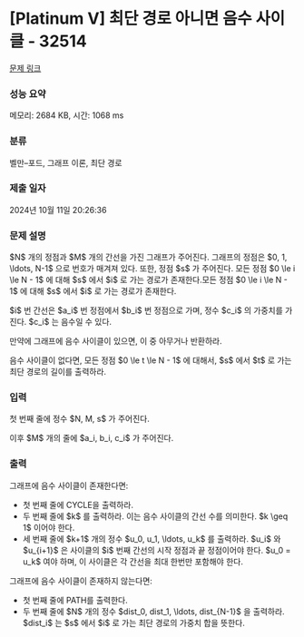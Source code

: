 # [Platinum V] 최단 경로 아니면 음수 사이클 - 32514 

[문제 링크](https://www.acmicpc.net/problem/32514) 

### 성능 요약

메모리: 2684 KB, 시간: 1068 ms

### 분류

벨만–포드, 그래프 이론, 최단 경로

### 제출 일자

2024년 10월 11일 20:26:36

### 문제 설명

<p>$N$ 개의 정점과 $M$ 개의 간선을 가진 그래프가 주어진다. 그래프의 정점은 $0, 1, \ldots, N-1$ 으로 번호가 매겨져 있다. 또한, 정점 $s$ 가 주어진다. 모든 정점 $0 \le i \le N - 1$ 에 대해 $s$ 에서 $i$ 로 가는 경로가 존재한다.모든 정점 $0 \le i \le N - 1$ 에 대해 $s$ 에서 $i$ 로 가는 경로가 존재한다.</p>

<p>$i$ 번 간선은 $a_i$ 번 정점에서 $b_i$ 번 정점으로 가며, 정수 $c_i$ 의 가중치를 가진다. $c_i$ 는 음수일 수 있다.</p>

<p>만약에 그래프에 음수 사이클이 있으면, 이 중 아무거나 반환하라.</p>

<p>음수 사이클이 없다면, 모든 정점 $0 \le t \le N - 1$ 에 대해서, $s$ 에서 $t$ 로 가는 최단 경로의 길이를 출력하라.</p>

### 입력 

 <p>첫 번째 줄에 정수 $N, M, s$ 가 주어진다.</p>

<p>이후 $M$ 개의 줄에 $a_i, b_i, c_i$ 가 주어진다.</p>

### 출력 

 <p>그래프에 음수 사이클이 존재한다면:</p>

<ul>
	<li>첫 번째 줄에 CYCLE을 출력하라.</li>
	<li>두 번째 줄에 $k$ 를 출력하라. 이는 음수 사이클의 간선 수를 의미한다. $k \geq 1$ 이어야 한다.</li>
	<li>세 번째 줄에 $k+1$ 개의 정수 $u_0, u_1, \ldots, u_k$ 를 출력하라. $u_i$ 와 $u_{i+1}$ 은 사이클의 $i$ 번째 간선의 시작 정점과 끝 정점이어야 한다. $u_0 = u_k$ 여야 하며, 이 사이클은 각 간선을 최대 한번만 포함해야 한다.</li>
</ul>

<p>그래프에 음수 사이클이 존재하지 않는다면:</p>

<ul>
	<li>첫 번째 줄에 PATH를 출력한다.</li>
	<li>두 번째 줄에 $N$ 개의 정수 $dist_0, dist_1, \ldots, dist_{N-1}$ 을 출력하라. $dist_i$ 는 $s$ 에서 $i$ 로 가는 최단 경로의 가중치 합을 뜻한다.</li>
</ul>

